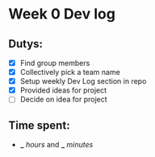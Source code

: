 # Week 0 Dev log

## Dutys:
- [x]  Find group members
- [x]  Collectively pick a team name
- [x]  Setup weekly Dev Log section in repo
- [x]  Provided ideas for project
- [ ]  Decide on idea for project

## Time spent:
  * **_** _hours_ and **_** _minutes_
